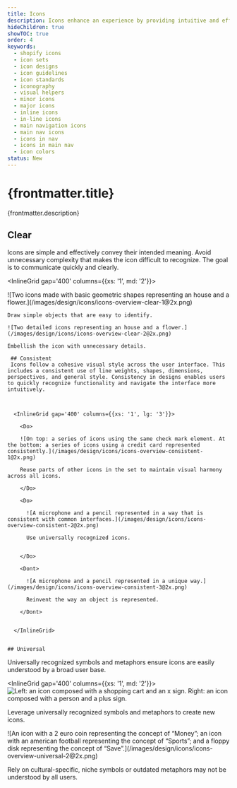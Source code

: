 ```yaml
---
title: Icons
description: Icons enhance an experience by providing intuitive and efficient navigation, conveying information concisely, and making it more visually appealing.
hideChildren: true
showTOC: true
order: 4
keywords:
  - shopify icons
  - icon sets
  - icon designs
  - icon guidelines
  - icon standards
  - iconography
  - visual helpers
  - minor icons
  - major icons
  - inline icons
  - in-line icons
  - main navigation icons
  - main nav icons
  - icons in nav
  - icons in main nav
  - icon colors
status: New
---
```


# {frontmatter.title}

<Lede>{frontmatter.description}</Lede>

<Subnav />

## Clear

Icons are simple and effectively convey their intended meaning. Avoid unnecessary complexity that makes the icon difficult to recognize. The goal is to communicate quickly and clearly.

<InlineGrid gap='400' columns={{xs: '1', md: '2'}}>

  <Do>
    ![Two icons made with basic geometric shapes representing an house and a flower.](/images/design/icons/icons-overview-clear-1@2x.png)

    Draw simple objects that are easy to identify.

  </Do>

  <Dont>

    ![Two detailed icons representing an house and a flower.](/images/design/icons/icons-overview-clear-2@2x.png)

    Embellish the icon with unnecessary details.

  </Dont>
</InlineGrid>

     ## Consistent
     Icons follow a cohesive visual style across the user interface. This includes a consistent use of line weights, shapes, dimensions, perspectives, and general style. Consistency in designs enables users to quickly recognize functionality and navigate the interface more intuitively.



      <InlineGrid gap='400' columns={{xs: '1', lg: '3'}}>

        <Do>

        ![On top: a series of icons using the same check mark element. At the bottom: a series of icons using a credit card represented consistently.](/images/design/icons/icons-overview-consistent-1@2x.png)

        Reuse parts of other icons in the set to maintain visual harmony across all icons.

        </Do>

        <Do>

          ![A microphone and a pencil represented in a way that is consistent with common interfaces.](/images/design/icons/icons-overview-consistent-2@2x.png)

          Use universally recognized icons.


        </Do>

        <Dont>

          ![A microphone and a pencil represented in a unique way.](/images/design/icons/icons-overview-consistent-3@2x.png)

          Reinvent the way an object is represented.

        </Dont>


      </InlineGrid>


    ## Universal

Universally recognized symbols and metaphors ensure icons are easily understood by a broad user base.

<InlineGrid gap='400' columns={{xs: '1', md: '2'}}>
  <Do>
    ![Left: an icon composed with a shopping cart and an x sign. Right: an icon composed with a person and a plus sign.](/images/design/icons/icons-overview-universal-1@2x.png)

Leverage universally recognized symbols and metaphors to create new icons.

  </Do>

  <Dont>
    ![An icon with a 2 euro coin representing the concept of “Money”; an icon with an american football representing the concept of “Sports”; and a floppy disk representing the concept of “Save”.](/images/design/icons/icons-overview-universal-2@2x.png)

Rely on cultural-specific, niche symbols or outdated metaphors may not be understood by all users.

  </Dont>
</InlineGrid>
